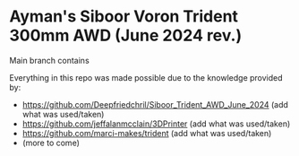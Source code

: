 # Ayman's Siboor Voron Trident 300mm AWD (June 2024 rev.)

Main branch contains

Everything in this repo was made possible due to the knowledge provided by:
- https://github.com/Deepfriedchril/Siboor_Trident_AWD_June_2024 (add what was used/taken)
- https://github.com/jeffalanmcclain/3DPrinter (add what was used/taken)
- https://github.com/marci-makes/trident (add what was used/taken)
- (more to come)
